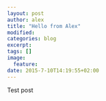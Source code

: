 ```yaml
---
layout: post
author: alex
title: "Hello from Alex"
modified:
categories: blog
excerpt:
tags: []
image:
  feature:
date: 2015-7-10T14:19:55+02:00
---
```


Test post
